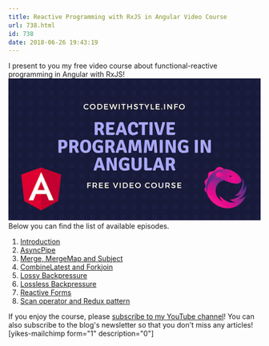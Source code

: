 ```yaml
---
title: Reactive Programming with RxJS in Angular Video Course
url: 738.html
id: 738
date: 2018-06-26 19:43:19
---
```


I present to you my free video course about functional-reactive programming in Angular with RxJS! ![](/images/2018/03/Reactive-Angular.png) Below you can find the list of available episodes.

1.  [Introduction](https://www.youtube.com/watch?v=G_GTbcRvxnM&t=304s)
2.  [AsyncPipe](https://www.youtube.com/watch?v=EIEOvuybdsc&t=12s)
3.  [Merge, MergeMap and Subject](https://www.youtube.com/watch?v=m3rS6WeyMjM&t=1s)
4.  [CombineLatest and Forkjoin](https://www.youtube.com/watch?v=GFMZxB363qA)
5.  [Lossy Backpressure](https://www.youtube.com/watch?v=Np5MF8Gt5MI&t=4s)
6.  [Lossless Backpressure](https://youtu.be/_qNwc4aueg8)
7.  [Reactive Forms](https://youtu.be/D1KdhAQpADM)
8.  [Scan operator and Redux pattern](https://youtu.be/RD1T_NhlBOI)

If you enjoy the course, please [subscribe to my YouTube channel](https://www.youtube.com/codewithstyleinfo)! You can also subscribe to the blog's newsletter so that you don't miss any articles! \[yikes-mailchimp form="1" description="0"\]